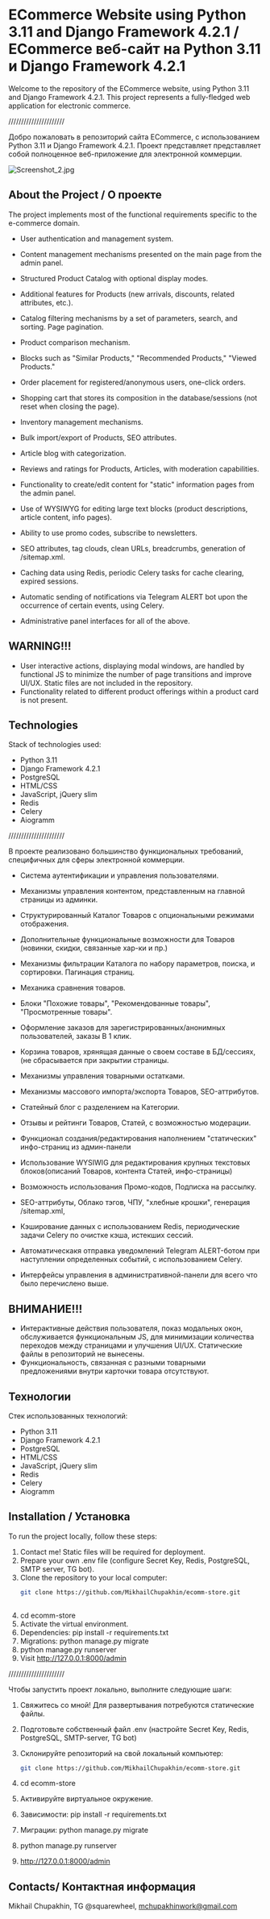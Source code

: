 # ECommerce Website using Python 3.11 and Django Framework 4.2.1 / ECommerce веб-сайт на Python 3.11 и Django Framework 4.2.1
    
Welcome to the repository of the ECommerce website, using Python 3.11 and Django Framework 4.2.1. This project represents a fully-fledged web application for electronic commerce.

//////////////////////

Добро пожаловать в репозиторий сайта ECommerce, с использованием Python 3.11 и Django Framework 4.2.1. Проект представляет представляет собой полноценное веб-приложение для электронной коммерции.

![Screenshot_2.jpg](Screenshot_2.jpg)

## About the Project / О проекте

The project implements most of the functional requirements specific to the e-commerce domain.

- User authentication and management system.
- Content management mechanisms presented on the main page from the admin panel.
- Structured Product Catalog with optional display modes.
- Additional features for Products (new arrivals, discounts, related attributes, etc.).
- Catalog filtering mechanisms by a set of parameters, search, and sorting. Page pagination.
- Product comparison mechanism.
- Blocks such as "Similar Products," "Recommended Products," "Viewed Products."
- Order placement for registered/anonymous users, one-click orders.
- Shopping cart that stores its composition in the database/sessions (not reset when closing the page).
- Inventory management mechanisms.
- Bulk import/export of Products, SEO attributes.

- Article blog with categorization.
- Reviews and ratings for Products, Articles, with moderation capabilities.
- Functionality to create/edit content for "static" information pages from the admin panel.
- Use of WYSIWYG for editing large text blocks (product descriptions, article content, info pages).

- Ability to use promo codes, subscribe to newsletters.
- SEO attributes, tag clouds, clean URLs, breadcrumbs, generation of /sitemap.xml.
- Caching data using Redis, periodic Celery tasks for cache clearing, expired sessions.
- Automatic sending of notifications via Telegram ALERT bot upon the occurrence of certain events, using Celery.
- Administrative panel interfaces for all of the above.

## WARNING!!!
- User interactive actions, displaying modal windows, are handled by functional JS to minimize the number of page transitions and improve UI/UX. Static files are not included in the repository.
- Functionality related to different product offerings within a product card is not present.
    
## Technologies
Stack of technologies used:

- Python 3.11
- Django Framework 4.2.1
- PostgreSQL
- HTML/CSS
- JavaScript, jQuery slim
- Redis
- Celery
- Aiogramm

//////////////////////

В проекте реализовано большинство функциональных требований, специфичных для сферы электронной коммерции.

- Система аутентификации и управления пользователями.
- Механизмы управления контентом, представленным на главной страницы из админки. 
- Структурированный Каталог Товаров с опциональными режимами отображения.
- Дополнительные функциональные возможности для Товаров (новинки, скидки, связанные хар-ки и пр.)
- Механизмы фильтрации Каталога по набору параметров, поиска, и сортировки. Пагинация страниц.
- Механика сравнения товаров.
- Блоки "Похожие товары", "Рекомендованные товары", "Просмотренные товары".
- Оформление заказов для зарегистрированных/анонимных пользователей, заказы В 1 клик.
- Корзина товаров, хрянящая данные о своем составе в БД/сессиях, (не сбрасывается при закрытии страницы.
- Механизмы управления товарными остатками.
- Механизмы массового импорта/экспорта Товаров, SEO-аттрибутов.

- Статейный блог с разделением на Категории.
- Отзывы и рейтинги Товаров, Статей, с возможностью модерации. 
- Функционал создания/редактирования наполнением "статических" инфо-страниц из админ-панели
- Использование WYSIWIG для редактирования крупных текстовых блоков(описаний Товаров, контента Статей, инфо-страницы)

- Возможность использования Промо-кодов, Подписка на рассылку.
- SEO-аттрибуты, Облако тэгов, ЧПУ, "хлебные крошки", генерация /sitemap.xml,
- Кэширование данных c использованием Redis, периодические задачи Celery по очистке кэша, истекших сессий.
- Автоматическакя отправка уведомлений Telegram ALERT-ботом при наступлении определенных событий, с использованием Celery.   
- Интерфейсы управления в административной-панели для всего что было перечислено выше.  

## ВНИМАНИЕ!!!
- Интерактивные действия пользователя, показ модальных окон, обслуживается функциональным JS, для минимизации количества переходов между страницами
  и улучшения UI/UX. Статические файлы в репозиторий не вынесены.
- Функциональность, связанная с разными товарными предложениями внутри карточки товара отсутствуют.
## Технологии

Стек использованных технологий:

- Python 3.11
- Django Framework 4.2.1
- PostgreSQL
- HTML/CSS
- JavaScript, jQuery slim
- Redis
- Celery
- Aiogramm

## Installation / Установка

To run the project locally, follow these steps:

1. Contact me! Static files will be required for deployment.
2. Prepare your own .env file (configure Secret Key, Redis, PostgreSQL, SMTP server, TG bot).
3. Clone the repository to your local computer:
    ```bash
    git clone https://github.com/MikhailChupakhin/ecomm-store.git
  
4. cd ecomm-store
5. Activate the virtual environment.
6. Dependencies: pip install -r requirements.txt
7. Migrations: python manage.py migrate
8. python manage.py runserver
9. Visit http://127.0.0.1:8000/admin

//////////////////////


Чтобы запустить проект локально, выполните следующие шаги:

1. Свяжитесь со мной! Для развертывания потребуются статические файлы.
2. Подготовьте собственный файл .env (настройте Secret Key, Redis, PostgreSQL, SMTP-server, TG bot)
3. Склонируйте репозиторий на свой локальный компьютер:

   ```bash
   git clone https://github.com/MikhailChupakhin/ecomm-store.git
4. cd ecomm-store
5. Активируйте виртуальное окружение.
6. Зависимости: pip install -r requirements.txt
7. Миграции: python manage.py migrate
8. python manage.py runserver
9. http://127.0.0.1:8000/admin


## Contacts/ Контактная информация
Mikhail Chupakhin, TG @squarewheel, mchupakhinwork@gmail.com

